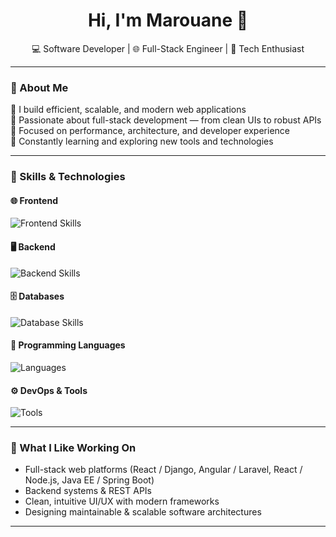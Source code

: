 <h1 align="center">Hi, I'm Marouane 👋</h1>
<p align="center">
  💻 Software Developer | 🌐 Full-Stack Engineer | 🚀 Tech Enthusiast  
</p>

---

### 💼 About Me
🔹 I build efficient, scalable, and modern web applications  
🔹 Passionate about full-stack development — from clean UIs to robust APIs  
🔹 Focused on performance, architecture, and developer experience  
🔹 Constantly learning and exploring new tools and technologies  

---

### 🧠 Skills & Technologies

#### 🌐 Frontend
<p align="left">
  <img src="https://skillicons.dev/icons?i=html,css,js,ts,react,angular,bootstrap" alt="Frontend Skills" />
</p>

#### 🖥️ Backend
<p align="left">
  <img src="https://skillicons.dev/icons?i=nodejs,express,django,flask,laravel,symfony,spring,jee" alt="Backend Skills" />
</p>

#### 🗄️ Databases
<p align="left">
  <img src="https://skillicons.dev/icons?i=mysql,postgresql,mongodb,firebase,redis,sqlite,oracledb" alt="Database Skills" />
</p>

#### 🧩 Programming Languages
<p align="left">
  <img src="https://skillicons.dev/icons?i=python,java,php,c,cpp" alt="Languages" />
</p>

#### ⚙️ DevOps & Tools
<p align="left">
  <img src="https://skillicons.dev/icons?i=git,github,postman,vscode,linux" alt="Tools" />
</p>

---

### 🚀 What I Like Working On
- Full-stack web platforms (React / Django, Angular / Laravel, React / Node.js, Java EE / Spring Boot)  
- Backend systems & REST APIs  
- Clean, intuitive UI/UX with modern frameworks  
- Designing maintainable & scalable software architectures  

---


